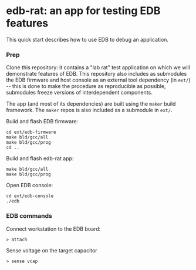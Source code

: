 edb-rat: an app for testing EDB features
========================================

This quick start describes how to use EDB to debug an application.

### Prep

Clone this repository: it contains a "lab rat" test application on which we
will demonstrate features of EDB. This repository also includes as submodules
the EDB firmware and host console as an external tool dependency (in `ext/`) --
this is done to make the procedure as reproducible as possible, submodules
freeze versions of interdependent components.

The app (and most of its dependencies) are built using the `maker` build
framework. The `maker` repos is also included as a submodule in `ext/`.

Build and flash EDB firmware:

    cd ext/edb-firmware
    make bld/gcc/all
    make bld/gcc/prog
    cd ..

Build and flash edb-rat app:

    make bld/gcc/all
    make bld/gcc/prog

Open EDB console:

    cd ext/edb-console
    ./edb

### EDB commands

Connect workstation to the EDB board:

    > attach

Sense voltage on the target capacitor

    > sense vcap
